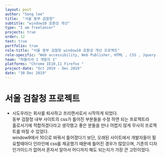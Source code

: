 ```yaml
---
layout: post
author: "Song lee"
title:  "서울 동부 검찰청"
subtitle: "window10 호환성 개선"
type: "I am freelancer"
projects: true
order: 12
text: true
portfolio: true
role-title: "서울 동부 검찰청 window10 호환성 개선 프로젝트"
role-specific: "Web accessibility, Web Publisher, HTML , CSS , Jquery , Javascript "
team: "퍼블리셔 1 개발자 1"
platforms: "Chrome IE10,11 Firefox "
project-date: "Oct 2019 - Dec 2019"
date: "30 Dec 2019"
---
```


# 서울 검찰청 프로젝트

- 시도우라는 회사를 퇴사하고 프리랜서로서 시작하게 되었다.<br>
동부 검찰청 내부 사이트의 css가 틀어진 부분들을 수정 하면 되는 프로젝트라<br>
홀로서기에 적합하겠다라고 생각했고 좋은 분들을 만나 어렵지 않게 무사히 프로젝트를 마칠 수 있었다.<br>
window9에서 10으로 바꿔서 틀어졌다기 보단, 오래된 사이트에서 개발자들이 필요할때마다 인라인에 css를 제공했기 때문에 
틀어진 경우가 많았으며, 기존의 디자인가이드가 없어서 혼자서 알아서 어디까지 해도 되는지가 가장 큰 고민이었다.
